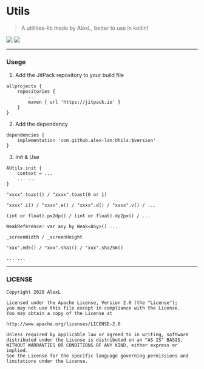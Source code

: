 # Utils

> A utilities-lib made by AlexL, better to use in kotlin!

[![](https://jitpack.io/v/alex-lan/Utils.svg)](https://jitpack.io/#alex-lan/Utils)
[![](https://img.shields.io/badge/license-Apache2-blue)](https://opensource.org/licenses/Apache-2.0)

***

### Usege
1. Add the JitPack repository to your build file

```
allprojects {
    repositories {
        ...
        maven { url 'https://jitpack.io' }
    }
}
```
2. Add the dependency

```
dependencies {
    implementation 'com.github.alex-lan:Utils:$version'
}
```
3. Init & Use
```
AUtils.init {
    context = ...
    ... ...
}
```
```
"xxxx".toast() / "xxxx".toast(0 or 1)

"xxxx".i() / "xxxx".e() / "xxxx".d() / "xxxx".v() / ...

(int or float).px2dp() / (int or float).dp2px() / ...

WeakReference: var any by Weak<Any>() ...

_screenWidth / _screenHeight

"xxx".md5() / "xxx".sha1() / "xxx".sha256()

... ...
```

***

### LICENSE
````
Copyright 2020 AlexL

Licensed under the Apache License, Version 2.0 (the "License");
you may not use this file except in compliance with the License.
You may obtain a copy of the License at

http://www.apache.org/licenses/LICENSE-2.0

Unless required by applicable law or agreed to in writing, software
distributed under the License is distributed on an "AS IS" BASIS,
WITHOUT WARRANTIES OR CONDITIONS OF ANY KIND, either express or implied.
See the License for the specific language governing permissions and
limitations under the License.
````
